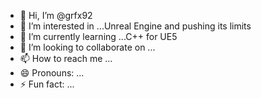 - 👋 Hi, I’m @grfx92
- 👀 I’m interested in ...Unreal Engine and pushing its limits
- 🌱 I’m currently learning ...C++ for UE5
- 💞️ I’m looking to collaborate on ...
- 📫 How to reach me ...
- 😄 Pronouns: ...
- ⚡ Fun fact: ...

<!---
grfx92/grfx92 is a ✨ special ✨ repository because its `README.md` (this file) appears on your GitHub profile.
You can click the Preview link to take a look at your changes.
--->
